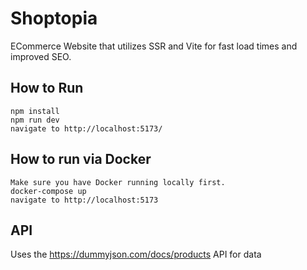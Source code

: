 # Shoptopia
ECommerce Website that utilizes SSR and Vite for fast load times and improved SEO.

## How to Run
```
npm install
npm run dev
navigate to http://localhost:5173/
```

## How to run via Docker
```
Make sure you have Docker running locally first.
docker-compose up
navigate to http://localhost:5173
```

## API
Uses the https://dummyjson.com/docs/products API for data